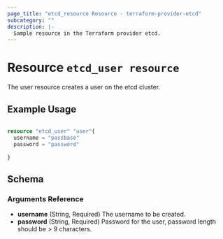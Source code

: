 ```yaml
---
page_title: "etcd_resource Resource - terraform-provider-etcd"
subcategory: ""
description: |-
  Sample resource in the Terraform provider etcd.
---
```


# Resource `etcd_user resource`

The user resource creates a user on the etcd cluster.

## Example Usage

```terraform

resource "etcd_user" "user"{
  username = "passbase"
  password = "password"
 
}

```

## Schema

### Arguments Reference

- **username** (String, Required) The username to be created.
- **password** (String, Required) Password for the user, password length should be > 9 characters.


